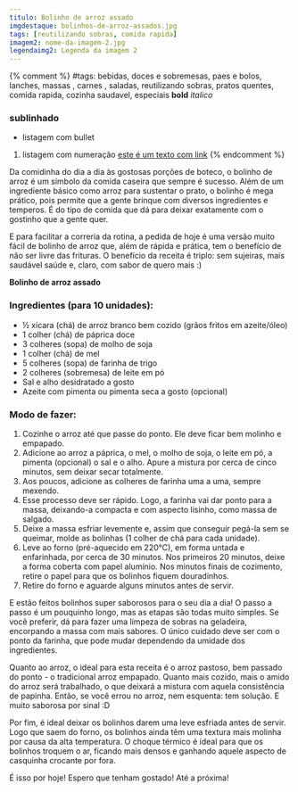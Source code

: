 ```yaml
---
titulo: Bolinho de arroz assado
imgdestaque: bolinhos-de-arroz-assados.jpg
tags: [reutilizando sobras, comida rapida]
imagem2: nome-da-imagem-2.jpg
legendaimg2: Legenda da imagem 2
---
```

{% comment %}
#tags: bebidas, doces e sobremesas, paes e bolos, lanches, massas , carnes , saladas, reutilizando sobras, pratos quentes, comida rapida, cozinha saudavel, especiais
**bold**
*italico*
### sublinhado
* listagem com bullet
1. listagem com numeração
[este é um texto com link](https://www.enderecodolink.com)
{% endcomment %}

Da comidinha do dia a dia às gostosas porções de boteco, o bolinho de arroz é um símbolo da comida caseira que sempre é sucesso. Além de um ingrediente básico como arroz para sustentar o prato, o bolinho é mega prático, pois permite que a gente brinque com diversos ingredientes e temperos. É do tipo de comida que dá para deixar exatamente com o gostinho que a gente quer. 

E para facilitar a correria da rotina, a pedida de hoje é uma versão muito fácil de bolinho de arroz que, além de rápida e prática, tem o benefício de não ser livre das frituras. O benefício da receita é triplo: sem sujeiras, mais saudável saúde e, claro, com sabor de quero mais :)

**Bolinho de arroz assado**

### Ingredientes (para 10 unidades):

* ½ xícara (chá) de arroz branco bem cozido (grãos fritos em azeite/óleo)
* 1 colher (chá) de páprica doce
* 3 colheres (sopa) de molho de soja
* 1 colher (chá) de mel
* 5 colheres (sopa) de farinha de trigo
* 2 colheres (sobremesa) de leite em pó
* Sal e alho desidratado a gosto
* Azeite com pimenta ou pimenta seca a gosto (opcional)

### Modo de fazer:

1. Cozinhe o arroz até que passe do ponto. Ele deve ficar bem molinho e empapado. 
2. Adicione ao arroz a páprica, o mel, o molho de soja, o leite em pó, a pimenta (opcional) o sal e o alho. Apure a mistura por cerca de cinco minutos, sem deixar secar totalmente. 
3. Aos poucos, adicione as colheres de farinha uma a uma, sempre mexendo. 
4. Esse processo deve ser rápido. Logo, a farinha vai dar ponto para a massa, deixando-a compacta e com aspecto lisinho, como massa de salgado. 
5. Deixe a massa esfriar levemente e, assim que conseguir pegá-la sem se queimar, molde as bolinhas (1 colher de chá para cada unidade).
6. Leve ao forno (pré-aquecido em 220°C), em forma untada e enfarinhada, por cerca de 30 minutos. Nos primeiros 20 minutos, deixe a forma coberta com papel alumínio. Nos minutos finais de cozimento, retire o papel para que os bolinhos fiquem douradinhos.
7. Retire do forno e aguarde alguns minutos antes de servir.

E estão feitos bolinhos super saborosos para o seu dia a dia! O passo a passo é um pouquinho longo, mas as etapas são todas muito simples. Se você preferir, dá para fazer uma limpeza de sobras na geladeira, encorpando a massa com mais sabores. O único cuidado deve ser com o ponto da farinha, que pode mudar dependendo da umidade dos ingredientes. 

Quanto ao arroz, o ideal para esta receita é o arroz pastoso, bem passado do ponto - o tradicional arroz empapado. Quanto mais cozido, mais o amido do arroz será trabalhado, o que deixará a mistura com aquela consistência de papinha. Então, se você errou no arroz, nem esquenta: tem solução. E muito saborosa por sinal :D

Por fim, é ideal deixar os bolinhos darem uma leve esfriada antes de servir. Logo que saem do forno, os bolinhos ainda têm uma textura mais molinha por causa da alta temperatura. O choque térmico é ideal para que os bolinhos troquem o ar, ficando mais densos e ganhando aquele aspecto de casquinha crocante por fora. 

É isso por hoje! Espero que tenham gostado!
Até a próxima!
